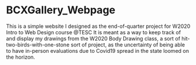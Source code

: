 # BCXGallery_Webpage
This is a simple website I designed as the end-of-quarter project for W2020 Intro to Web Design course @TESC
It is meant as a way to keep track of and display my drawings from the W2020 Body Drawing class, a sort of hit-two-birds-with-one-stone sort of project, as the uncertainty of being able to have in-person evaluations due to Covid19 spread in the state loomed on the horizon.
